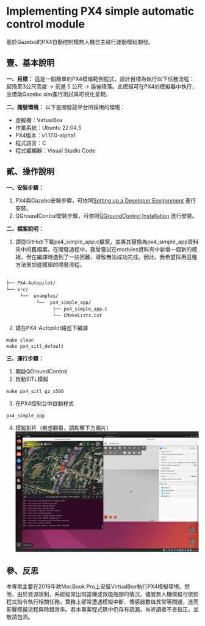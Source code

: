 # Implementing PX4 simple automatic control module

基於Gazebo的PX4自動控制模無人機自主飛行運動模組開發。

## 壹、基本說明
**一、目標：**
這是一個簡單的PX4模組範例程式，設計目標為執行以下任務流程：起飛至3公尺高度 → 前進 5 公尺 → 最後降落。此模組可在PX4的模擬器中執行，並借助Gazebo sim進行測試與可視化呈現。

**二、開發環境：**
以下是開發該平台所採用的環境：
* 虛擬機：VirtualBox
* 作業系統：Ubuntu 22.04.5
* PX4版本：v1.17.0-alpha1
* 程式語言：C
* 程式編輯器：Visual Studio Code

## 貳、操作說明
**一、安裝步驟：**
1. PX4與Gazebo安裝步驟，可依照[Setting up a Developer Environment](https://docs.px4.io/main/en/dev_setup/dev_env_linux_ubuntu) 進行安裝。
2. QGroundControl安裝步驟，可依照[QGroundControl Installation](https://docs.px4.io/main/en/dev_setup/dev_env_linux_ubuntu) 進行安裝。

**二、檔案說明：**
1. 請從GitHub下載px4_simple_app.c檔案，並將其替換為px4_simple_app資料夾中的舊檔案。在開發過程中，我曾嘗試在modules資料夾中新增一個新的模組，但在編譯時遇到了一些困難，導致無法成功完成。因此，我希望採用這種方法來加速模組的開發流程。
```bash
.
├── PX4-Autopilot/
└── src/
     └──  examples/
           └──  px4_simple_app/
                 ├── px4_simple_app.c
                 └── CMakeLists.txt
```
2. 請在PX4-Autopilot路徑下編譯
```shell
make clean
make px4_sitl_default
```

**三、運行步驟：**
1. 開啟QGroundControl
2. 啟動SITL模擬
```shell
make px4_sitl gz_x500
```
3. 在PX4控制台中啟動程式
```shell
px4_simple_app
```
4. 模擬影片（若想觀看，請點擊下方圖片）
[![PX4運行過程](截圖.png)](https://github.com/user-attachments/assets/dc8e6b00-611d-4bcf-a0e8-75e75cf3a5d2)

## 參、反思
本專案主要在2019年款MacBook Pro上安裝VirtualBox執行PX4模擬環境。然而，由於資源限制，系統經常出現當機或效能瓶頸的情況。儘管無人機模擬可依照程式指令執行相關任務，實務上卻常遭遇模擬中斷、傳感器數值異常等問題，進而影響模擬流程與除錯效率。若本專案程式碼中仍存有疏漏，尚祈讀者不吝指正，並敬請包涵。
